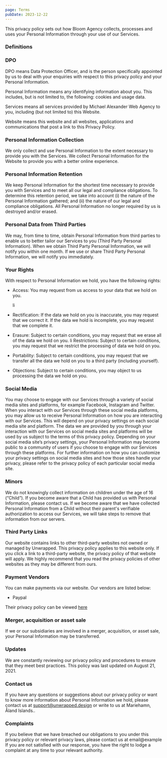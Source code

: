 ```yaml
---
page: Terms
pubDate: 2023-12-22
---
```

This privacy policy sets out how Bloom Agency collects, processes and uses your Personal Information through your use of our Services.

### Definitions

### DPO

DPO means Data Protection Officer, and is the person specifically appointed by us to deal with your enquiries with respect to this privacy policy and your Personal Information.

Personal Information means any identifying information about you. This includes, but is not limited to, the following: cookies and usage data.

Services means all services provided by Michael Alexander Web Agency to you, including (but not limited to) this Website.

Website means this website and all websites, applications and communications that post a link to this Privacy Policy.

### Personal Information Collection

We only collect and use Personal Information to the extent necessary to provide you with the Services. We collect Personal Information for the Website to provide you with a better online experience.

### Personal Information Retention

We keep Personal Information for the shortest time necessary to provide you with Services and to meet all our legal and compliance obligations. To determine this retention period, we take into account (i) the nature of the Personal Information gathered; and (ii) the nature of our legal and compliance obligations. All Personal Information no longer required by us is destroyed and/or erased.

### Personal Data from Third Parties

We may, from time to time, obtain Personal Information from third parties to enable us to better tailor our Services to you (Third Party Personal Information). When we obtain Third Party Personal Information, we will notify you within one month. If we use or share Third Party Personal Information, we will notify you immediately.

### Your Rights

With respect to Personal Information we hold, you have the following rights:

*   Access: You may request from us access to your data that we hold on you.

    li
*   Rectification: If the data we hold on you is inaccurate, you may request that we correct it. If the data we hold is incomplete, you may request that we complete it.
*   Erasure: Subject to certain conditions, you may request that we erase all of the data we hold on you. li Restrictions: Subject to certain conditions, you may request that we restrict the processing of data we hold on you.
*   Portability: Subject to certain conditions, you may request that we transfer all the data we hold on you to a third party (including yourself).
*   Objections: Subject to certain conditions, you may object to us processing the data we hold on you.

### Social Media

You may choose to engage with our Services through a variety of social media sites and platforms, for example Facebook, Instagram and Twitter. When you interact with our Services through these social media platforms, you may allow us to receive Personal Information on how you are interacting with our Services. This will depend on your privacy settings on each social media site and platform. The data we are provided by you through your interaction with our Services on social media sites and platforms will be used by us subject to the terms of this privacy policy. Depending on your social media site’s privacy settings, your Personal Information may become public to a community of users if you choose to engage with our Services through these platforms. For further information on how you can customize your privacy settings on social media sites and how those sites handle your privacy, please refer to the privacy policy of each particular social media site.

### Minors

We do not knowingly collect information on children under the age of 16 (“Child”). If you become aware that a Child has provided us with Personal Information, please contact us. If we become aware that we have collected Personal Information from a Child without their parent's verifiable authorization to access our Services, we will take steps to remove that information from our servers.

### Third Party Links

Our website contains links to other third-party websites not owned or managed by Unwrapped. This privacy policy applies to this website only. If you click a link to a third-party website, the privacy policy of that website will apply. We highly recommend that you read the privacy policies of other websites as they may be different from ours.

### Payment Vendors

You can make payments via our website. Our vendors are listed below:

*   Paypal

Their privacy policy can be viewed [here](https://www.paypal.com/webapps/mpp/ua/privacy-full)

### Merger, acquisition or asset sale

If we or our subsidiaries are involved in a merger, acquisition, or asset sale, your Personal Information may be transferred.

### Updates

We are constantly reviewing our privacy policy and procedures to ensure that they meet best practices. This policy was last updated on August 21, 2021.

### Contact us

If you have any questions or suggestions about our privacy policy or want to know more information about Personal Information we hold, please contact us at support@unwrapped.design or write to us at Mariehamn, Åland Islands..

### Complaints

If you believe that we have breached our obligations to you under this privacy policy or relevant privacy laws, please contact us at email@example If you are not satisfied with our response, you have the right to lodge a complaint at any time to your relevant authority.